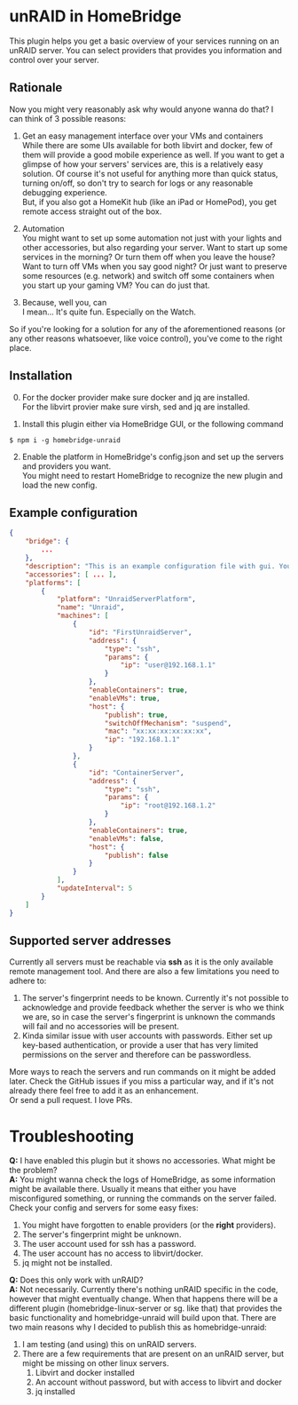# unRAID in HomeBridge

This plugin helps you get a basic overview of your services running on an unRAID server. You can select providers that provides you information and control over your server.

## Rationale

Now you might very reasonably ask why would anyone wanna do that? I can think of 3 possible reasons:

1. Get an easy management interface over your VMs and containers \
While there are some UIs available for both libvirt and docker, few of them will provide a good mobile experience as well. If you want to get a glimpse of how your servers' services are, this is a relatively easy solution. Of course it's not useful for anything more than quick status, turning on/off, so don't try to search for logs or any reasonable debugging experience. \
But, if you also got a HomeKit hub (like an iPad or HomePod), you get remote access straight out of the box.

2. Automation \
You might want to set up some automation not just with your lights and other accessories, but also regarding your server. Want to start up some services in the morning? Or turn them off when you leave the house? Want to turn off VMs when you say good night? Or just want to preserve some resources (e.g. network) and switch off some containers when you start up your gaming VM? You can do just that.

3. Because, well you, can \
I mean... It's quite fun. Especially on the Watch.

So if you're looking for a solution for any of the aforementioned reasons (or any other reasons whatsoever, like voice control), you've come to the right place.

## Installation
0. For the docker provider make sure docker and jq are installed. \
For the libvirt provier make sure virsh, sed and jq are installed.

1. Install this plugin either via HomeBridge GUI, or the following command
```
$ npm i -g homebridge-unraid
```

2. Enable the platform in HomeBridge's config.json and set up the servers and providers you want. \
You might need to restart HomeBridge to recognize the new plugin and load the new config.

## Example configuration

```json
{
    "bridge": {
        ...
    },
    "description": "This is an example configuration file with gui. You can use this as a template for creating your own configuration file containing devices you actually own.",
    "accessories": [ ... ],
    "platforms": [
        {
            "platform": "UnraidServerPlatform",
            "name": "Unraid",
            "machines": [
                {
                    "id": "FirstUnraidServer",
                    "address": {
                        "type": "ssh",
                        "params": {
                            "ip": "user@192.168.1.1"
                        }
                    },
                    "enableContainers": true,
                    "enableVMs": true,
                    "host": {
                        "publish": true,
                        "switchOffMechanism": "suspend",
                        "mac": "xx:xx:xx:xx:xx:xx",
                        "ip": "192.168.1.1"
                    }
                },
                {
                    "id": "ContainerServer",
                    "address": {
                        "type": "ssh",
                        "params": {
                            "ip": "root@192.168.1.2"
                        }
                    },
                    "enableContainers": true,
                    "enableVMs": false,
                    "host": {
                        "publish": false
                    }
                }
            ],
            "updateInterval": 5
        }
    ]
}
```

## Supported server addresses
Currently all servers must be reachable via **ssh** as it is the only available remote management tool. And there are also a few limitations you need to adhere to:
1. The server's fingerprint needs to be known. Currently it's not possible to acknowledge and provide feedback whether the server is who we think we are, so in case the server's fingerprint is unknown the commands will fail and no accessories will be present.
2. Kinda similar issue with user accounts with passwords. Either set up key-based authentication, or provide a user that has very limited permissions on the server and therefore can be passwordless.

More ways to reach the servers and run commands on it might be added later. Check the GitHub issues if you miss a particular way, and if it's not already there feel free to add it as an enhancement. \
Or send a pull request. I love PRs.

# Troubleshooting

**Q:** I have enabled this plugin but it shows no accessories. What might be the problem? \
**A:** You might wanna check the logs of HomeBridge, as some information might be available there. Usually it means that either you have misconfigured something, or running the commands on the server failed. Check your config and servers for some easy fixes:
1. You might have forgotten to enable providers (or the **right** providers).
2. The server's fingerprint might be unknown.
3. The user account used for ssh has a password.
4. The user account has no access to libvirt/docker.
5. jq might not be installed.


**Q:** Does this only work with unRAID? \
**A:** Not necessarily. Currently there's nothing unRAID specific in the code, however that might eventually change. When that happens there will be a different plugin (homebridge-linux-server or sg. like that) that provides the basic functionality and homebridge-unraid will build upon that. There are two main reasons why I decided to publish this as homebridge-unraid:
1. I am testing (and using) this on unRAID servers.
2. There are a few requirements that are present on an unRAID server, but might be missing on other linux servers.
    1. Libvirt and docker installed
    2. An account without password, but with access to libvirt and docker
    3. jq installed
